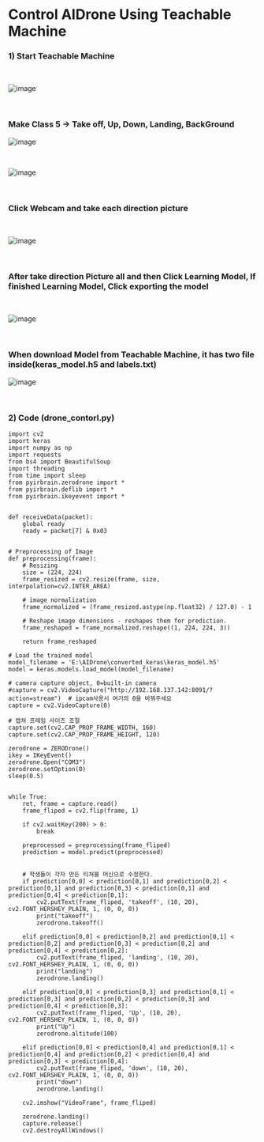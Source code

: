 # Control AIDrone Using Teachable Machine

### 1) Start Teachable Machine

<br/>

![image](https://user-images.githubusercontent.com/122161666/227948827-521e180a-c1e8-4d4f-a8e4-baf13b29b95c.png)

<br/>

###  Make Class 5  -> Take off, Up, Down, Landing, BackGround

![image](https://user-images.githubusercontent.com/122161666/227949247-011c49d0-adc2-4404-80d6-54166aa11d8a.png)

<br/>

![image](https://user-images.githubusercontent.com/122161666/227949730-80dd4799-cdd1-418f-8655-f624c121d68c.png)

<br/>

### Click Webcam and  take each direction picture 

<br/>

![image](https://user-images.githubusercontent.com/122161666/227951687-8ba27cc2-316e-4195-a122-307612070b67.png)

<br/>

### After take direction Picture all and then Click Learning Model, If finished Learning Model, Click exporting the model 

<br/>

![image](https://user-images.githubusercontent.com/122161666/227953634-227318ce-7fee-40fe-a35e-26b4e10d64fd.png)

<br/>

### When download Model from Teachable Machine, it has two file inside(keras_model.h5 and labels.txt)

![image](https://user-images.githubusercontent.com/122161666/227954798-0ae30563-d60e-4185-822b-485fd7caf546.png)

<br/>

### 2)  Code (drone_contorl.py)

    import cv2
    import keras
    import numpy as np
    import requests
    from bs4 import BeautifulSoup
    import threading
    from time import sleep
    from pyirbrain.zerodrone import *
    from pyirbrain.deflib import *
    from pyirbrain.ikeyevent import *


    def receiveData(packet):
        global ready
        ready = packet[7] & 0x03


    # Preprocessing of Image
    def preprocessing(frame):
        # Resizing 
        size = (224, 224)
        frame_resized = cv2.resize(frame, size, interpolation=cv2.INTER_AREA)

        # image normalization
        frame_normalized = (frame_resized.astype(np.float32) / 127.0) - 1

        # Reshape image dimensions - reshapes them for prediction.
        frame_reshaped = frame_normalized.reshape((1, 224, 224, 3))

        return frame_reshaped

    # Load the trained model
    model_filename = 'E:\AIDrone\converted_keras\keras_model.h5'
    model = keras.models.load_model(model_filename)

    # camera capture object, 0=built-in camera
    #capture = cv2.VideoCapture("http://192.168.137.142:8091/?action=stream")  # ipcam사용시 여기의 0을 바꿔주세요
    capture = cv2.VideoCapture(0)

    # 캡쳐 프레임 사이즈 조절
    capture.set(cv2.CAP_PROP_FRAME_WIDTH, 160)
    capture.set(cv2.CAP_PROP_FRAME_HEIGHT, 120)

    zerodrone = ZERODrone()
    ikey = IKeyEvent()
    zerodrone.Open("COM3")
    zerodrone.setOption(0)
    sleep(0.5)


    while True:
        ret, frame = capture.read()
        frame_fliped = cv2.flip(frame, 1)

        if cv2.waitKey(200) > 0:
            break

        preprocessed = preprocessing(frame_fliped)
        prediction = model.predict(preprocessed)


        # 학생들이 각자 만든 티쳐블 머신으로 수정한다.
        if prediction[0,0] < prediction[0,1] and prediction[0,2] < prediction[0,1] and prediction[0,3] < prediction[0,1] and prediction[0,4] < prediction[0,1]:
            cv2.putText(frame_fliped, 'takeoff', (10, 20), cv2.FONT_HERSHEY_PLAIN, 1, (0, 0, 0))
            print("takeoff")
            zerodrone.takeoff()

        elif prediction[0,0] < prediction[0,2] and prediction[0,1] < prediction[0,2] and prediction[0,3] < prediction[0,2] and prediction[0,4] < prediction[0,2]: 
            cv2.putText(frame_fliped, 'landing', (10, 20), cv2.FONT_HERSHEY_PLAIN, 1, (0, 0, 0))
            print("landing")
            zerodrone.landing()  

        elif prediction[0,0] < prediction[0,3] and prediction[0,1] < prediction[0,3] and prediction[0,2] < prediction[0,3] and prediction[0,4] < prediction[0,3]:
            cv2.putText(frame_fliped, 'Up', (10, 20), cv2.FONT_HERSHEY_PLAIN, 1, (0, 0, 0))
            print("Up")
            zerodrone.altitude(100)
    
        elif prediction[0,0] < prediction[0,4] and prediction[0,1] < prediction[0,4] and prediction[0,2] < prediction[0,4] and prediction[0,3] < prediction[0,4]:
            cv2.putText(frame_fliped, 'down', (10, 20), cv2.FONT_HERSHEY_PLAIN, 1, (0, 0, 0))
            print("down")
            zerodrone.landing()
        
        cv2.imshow("VideoFrame", frame_fliped)

        zerodrone.landing()
        capture.release()
        cv2.destroyAllWindows()
